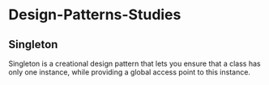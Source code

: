 # Design-Patterns-Studies

## Singleton
Singleton is a creational design pattern that lets you ensure that a class has only one instance, while providing a global access point to this instance.
